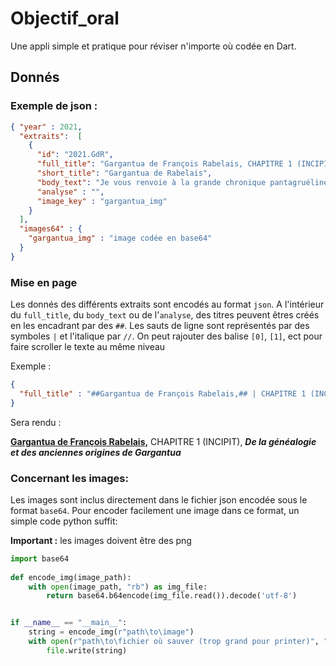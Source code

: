 # Objectif_oral

Une appli simple et pratique pour réviser n'importe où codée en Dart.


## Donnés

### Exemple de json :

```json
{ "year" : 2021,
  "extraits":  [
    {
      "id": "2021.GdR",
      "full_title": "Gargantua de François Rabelais, CHAPITRE 1 (INCIPIT), De la généalogie et des anciennes origines de Gargantua",
      "short_title": "Gargantua de Rabelais",
      "body_text": "Je vous renvoie à la grande chronique pantagruéline pour retrouver la généalogie et l’ancien temps dont nous est venu Gargantua. Vous y apprendrez plus longuement comment les géants naquirent en ce monde et comment, en ligne directe, en est descendu Gargantua, père de Pantagruel ; vous ne vous fâcherez pas si, pour l’heure, je m’en abstiens ; et pourtant la chose est si belle que, plus on la répéterait, plus elle plairait à vos Seigneuries : vous avez la caution de Flaccus, qui déclare que certains propos tels que ceux-ci sont d’autant plus délectables qu’on les redit plus souvent.\\n     Plût à Dieu que tout le monde connût aussi certainement sa généalogie depuis l’arche de Noé jusqu’à notre époque ! Je crois qu’il y a aujourd’hui beaucoup d’empereurs, de rois, de ducs, de princes et de papes ici-bas, qui descendent de quelques porteurs de reliquailles et de hottes, et qu’à l\\'inverse nombreux sont les gueux de l’hospice, souffreteux et misérables, qui descendent du sang et de la lignée de grands rois et empereurs [...].",
      "analyse" : "",
      "image_key" : "gargantua_img"
    }
  ],
  "images64" : {
    "gargantua_img" : "image codée en base64"
  }
}
```

### Mise en page
Les donnés des différents extraits sont encodés au format `json`.
A l'intérieur du `full_title`, du `body_text` ou de l'`analyse`, des titres peuvent êtres créés en les encadrant par des `##`.
Les sauts de ligne sont représentés par des symboles ` | ` et l'italique par `//`.
On peut rajouter des balise `[0]`, `[1]`, ect pour faire scroller le texte au même niveau

Exemple :
```json
{
  "full_title" : "##Gargantua de François Rabelais,## | CHAPITRE 1 (INCIPIT), | //De la généalogie et des anciennes origines de Gargantua//"
}
```
Sera rendu :

<u>**Gargantua de François Rabelais,**</u>
CHAPITRE 1 (INCIPIT),
***De la généalogie et des anciennes origines de Gargantua***

### Concernant les images: 
Les images sont inclus directement dans le fichier json encodée sous le format `base64`. Pour encoder facilement une image dans ce format, un simple code python suffit:

**Important :** les images doivent être des png
```python
import base64
 
def encode_img(image_path):
    with open(image_path, "rb") as img_file:
        return base64.b64encode(img_file.read()).decode('utf-8')


if __name__ == "__main__":
    string = encode_img(r"path\to\image")
    with open(r"path\to\fichier où sauver (trop grand pour printer)", "w") as file:
        file.write(string)
```